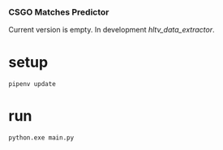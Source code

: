 ### CSGO Matches Predictor

Current version is empty.
In development _hltv_data_extractor_.

# setup
`pipenv update`

# run
`python.exe main.py`